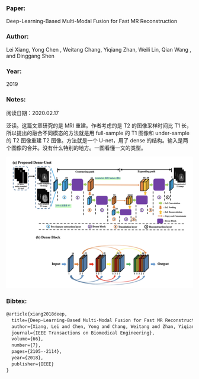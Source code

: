 ### Paper:

Deep-Learning-Based Multi-Modal Fusion for Fast MR Reconstruction

### Author:

Lei Xiang, Yong Chen , Weitang Chang, Yiqiang Zhan, Weili Lin, Qian Wang , and Dinggang Shen

### Year:

2019

### Notes:

阅读日期：2020.02.17

泛读。这篇文章研究的是 MRI 重建。作者考虑的是 T2 的图像采样时间比 T1 长，所以提出的融合不同模态的方法就是用 full-sample 的 T1 图像和 under-sample 的 T2 图像重建 T2 图像。方法就是一个 U-net，用了 dense 的结构。输入是两个图像的合并。没有什么特别的地方。一图看懂一文的类型。

<img src="https://raw.githubusercontent.com/Theodore-PKU/pictures/master/20200217214453.png"/>

### Bibtex:

```latex
@article{xiang2018deep,
  title={Deep-Learning-Based Multi-Modal Fusion for Fast MR Reconstruction},
  author={Xiang, Lei and Chen, Yong and Chang, Weitang and Zhan, Yiqiang and Lin, Weili and Wang, Qian and Shen, Dinggang},
  journal={IEEE Transactions on Biomedical Engineering},
  volume={66},
  number={7},
  pages={2105--2114},
  year={2018},
  publisher={IEEE}
}
```


